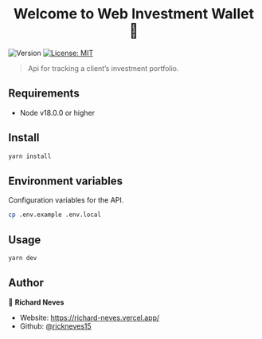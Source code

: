 <h1 align="center">Welcome to Web Investment Wallet 👋</h1>
<p>
  <img alt="Version" src="https://img.shields.io/badge/version-0.0.1-blue.svg?cacheSeconds=2592000" />
  <a href="#" target="_blank">
    <img alt="License: MIT" src="https://img.shields.io/badge/License-MIT-yellow.svg" />
  </a>
</p>

> Api for tracking a client’s investment portfolio.

## Requirements

- Node v18.0.0 or higher

## Install

```sh
yarn install
```

## Environment variables

Configuration variables for the API.

```sh
cp .env.example .env.local
```

## Usage

```sh
yarn dev
```

## Author

👤 **Richard Neves**

- Website: <https://richard-neves.vercel.app/>
- Github: [@rickneves15](https://github.com/rickneves15)
